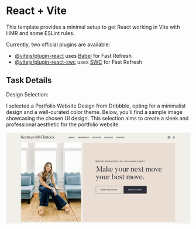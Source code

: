 # React + Vite

This template provides a minimal setup to get React working in Vite with HMR and some ESLint rules.

Currently, two official plugins are available:

- [@vitejs/plugin-react](https://github.com/vitejs/vite-plugin-react/blob/main/packages/plugin-react/README.md) uses [Babel](https://babeljs.io/) for Fast Refresh
- [@vitejs/plugin-react-swc](https://github.com/vitejs/vite-plugin-react-swc) uses [SWC](https://swc.rs/) for Fast Refresh

## Task Details 

Design Selection:

I selected a Portfolio Website Design from Dribbble, opting for a minimalist design and a well-curated color theme. Below, you'll find a sample image showcasing the chosen UI design. This selection aims to create a sleek and professional aesthetic for the portfolio website.

![ui image](./rmiange/img.png)